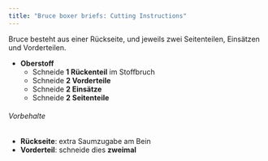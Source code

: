 ```yaml
---
title: "Bruce boxer briefs: Cutting Instructions"
---
```


Bruce besteht aus einer Rückseite, und jeweils zwei Seitenteilen, Einsätzen und Vorderteilen.

- **Oberstoff**
  - Schneide **1 Rückenteil** im Stoffbruch
  - Schneide **2 Vorderteile**
  - Schneide **2 Einsätze**
  - Schneide **2 Seitenteile**

<Warning>

###### Vorbehalte

- **Rückseite**: extra Saumzugabe am Bein
- **Vorderteil**: schneide dies **zweimal**

</Warning>
